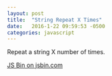 ```yaml
---
layout: post
title:  "String Repeat X Times"
date:   2016-1-22 09:59:53 -0500
categories: javascript
---
```


Repeat a string X number of times.

<a class="jsbin-embed" href="http://jsbin.com/cokaqowaya/embed?js,console">JS Bin on jsbin.com</a><script src="http://static.jsbin.com/js/embed.min.js?3.35.9"></script>
